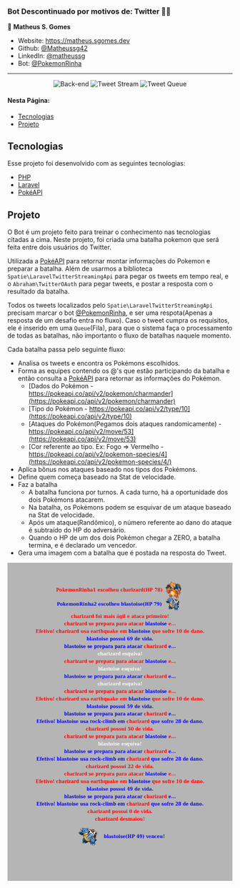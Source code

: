 ### **Bot Descontinuado por motivos de: Twitter 🤷‍♂️**


👤 **Matheus S. Gomes**

* Website: https://matheus.sgomes.dev
* Github: [@Matheussg42](https://github.com/Matheussg42)
* LinkedIn: [@matheussg](https://linkedin.com/in/matheussg)
* Bot: [@PokemonRinha](https://twitter.com/PokemonRinha)

---

<p align="center">

  <img alt="Back-end" src="https://img.shields.io/static/v1?label=Back-end&message=Ok&color=27ae60&labelColor=444444">
  <img alt="Tweet Stream" src="https://img.shields.io/static/v1?label=Tweet-Stream&message=Ok&color=27ae60&labelColor=444444">
  <img alt="Tweet Queue" src="https://img.shields.io/static/v1?label=Tweet-Queue&message=Ok&color=27ae60&labelColor=444444">

</p>

#### Nesta Página:

* [Tecnologias](#tecnologias)
* [Projeto](#projeto)

<span id="tecnologias"></span>
## Tecnologias

Esse projeto foi desenvolvido com as seguintes tecnologias:

- [PHP](https://www.php.net/)
- [Laravel](https://laravel.com/)
- [PokéAPI](https://pokeapi.co/)

<span id="projeto"></span>
## Projeto

O Bot é um projeto feito para treinar o conhecimento nas tecnologias citadas a cima. Neste projeto, foi criada uma batalha pokemon que será feita entre dois usuários do Twitter.

Utilizada a [PokéAPI](https://pokeapi.co/) para retornar montar informações do Pokemon e preparar a batalha. Além de usarmos a biblioteca `Spatie\LaravelTwitterStreamingApi` para pegar os tweets em tempo real, e o `Abraham\TwitterOAuth` para pegar tweets, e postar a resposta com o resultado da batalha.

Todos os tweets localizados pelo `Spatie\LaravelTwitterStreamingApi` precisam marcar o bot [@PokemonRinha](https://twitter.com/PokemonRinha), e ser uma respota(Apenas a resposta de um desafio entra no fluxo). Caso o tweet cumpra os requisitos, ele é inserido em uma `Queue`(Fila), para que o sistema faça o processamento de todas as batalhas, não importanto o fluxo de batalhas naquele momento.

Cada batalha passa pelo seguinte fluxo:
- Analisa os tweets e encontra os Pokémons escolhidos.
- Forma as equipes contendo os @'s que estão participando da batalha e então consulta a [PokéAPI](https://pokeapi.co/) para retornar as informações do Pokémon.
    - [Dados do Pokémon - https://pokeapi.co/api/v2/pokemon/charmander](https://pokeapi.co/api/v2/pokemon/charmander)
    - [Tipo do Pokémon - https://pokeapi.co/api/v2/type/10](https://pokeapi.co/api/v2/type/10)
    - [Ataques do Pokémon(Pegamos dois ataques randomicamente) - https://pokeapi.co/api/v2/move/53](https://pokeapi.co/api/v2/move/53)
    - [Cor referente ao tipo. Ex: Fogo => Vermelho - https://pokeapi.co/api/v2/pokemon-species/4](https://pokeapi.co/api/v2/pokemon-species/4/)
- Aplica bônus nos ataques baseado nos tipos dos Pokémons.
- Define quem começa baseado na Stat de velocidade.
- Faz a batalha
    - A batalha funciona por turnos. A cada turno, há a oportunidade dos dois Pokémons atacarem.
    - Na batalha, os Pokémons podem se esquivar de um ataque baseado na Stat de velocidade.
    - Após um ataque(Randômico), o número referente ao dano do ataque é subtraído do HP do adversário.
    - Quando o HP de um dos dois Pokémon chegar a ZERO, a batalha termina, e é declarado um vencedor.
- Gera uma imagem com a batalha que é postada na resposta do Tweet.

<img src=".gitAssets/batalha.jpg"  width="550"/>

